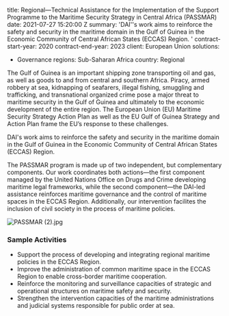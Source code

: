 
title: Regional—Technical Assistance for the Implementation of the Support Programme
  to the Maritime Security Strategy in Central Africa (PASSMAR)
date: 2021-07-27 15:20:00 Z
summary: 'DAI''s work aims to reinforce the safety and security in the maritime domain
  in the Gulf of Guinea in the Economic Community of Central African States (ECCAS)
  Region. '
contract-start-year: 2020
contract-end-year: 2023
client: European Union
solutions:
- Governance
regions: Sub-Saharan Africa
country: Regional


The Gulf of Guinea is an important shipping zone transporting oil and gas, as well as goods to and from central and southern Africa. Piracy, armed robbery at sea, kidnapping of seafarers, illegal fishing, smuggling and trafficking, and transnational organized crime pose a major threat to maritime security in the Gulf of Guinea and ultimately to the economic development of the entire region. The European Union (EU) Maritime Security Strategy Action Plan as well as the EU Gulf of Guinea Strategy and Action Plan frame the EU’s response to these challenges.

DAI's work aims to reinforce the safety and security in the maritime domain in the Gulf of Guinea in the Economic Community of Central African States (ECCAS) Region.

The PASSMAR program is made up of two independent, but complementary components. Our work coordinates both actions—the first component managed by the United Nations Office on Drugs and Crime developing maritime legal frameworks, while the second component—the DAI-led assistance reinforces maritime governance and the control of maritime spaces in the ECCAS Region. Additionally, our intervention facilites the inclusion of civil society in the process of maritime policies.

![PASSMAR (2).jpg](/uploads/PASSMAR%20(2).jpg)

### Sample Activities

* Support the process of developing and integrating regional maritime policies in the ECCAS Region.
* Improve the administration of common maritime space in the ECCAS Region to enable cross-border maritime cooperation.
* Reinforce the monitoring and surveillance capacities of strategic and operational structures on maritime safety and security.
* Strengthen the intervention capacities of the maritime administrations and judicial systems responsible for public order at sea.
